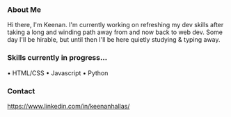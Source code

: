 ### About Me

Hi there, I'm Keenan. I'm currently working on refreshing my dev skills after taking a long and winding path away from and now back to web dev. Some day I'll be hirable, but until then I'll be here quietly studying & typing away.

### Skills currently in progress...
  • HTML/CSS
  • Javascript
  • Python

### Contact
https://www.linkedin.com/in/keenanhallas/

<!--
**keenanhallas/keenanhallas** is a ✨ _special_ ✨ repository because its `README.md` (this file) appears on your GitHub profile.

Here are some ideas to get you started:

- 🔭 I’m currently working on ...
- 🌱 I’m currently learning ...
- 👯 I’m looking to collaborate on ...
- 🤔 I’m looking for help with ...
- 💬 Ask me about ...
- 📫 How to reach me: ...
- 😄 Pronouns: ...
- ⚡ Fun fact: ...
-->
